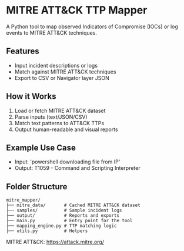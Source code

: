 # MITRE ATT&CK TTP Mapper

A Python tool to map observed Indicators of Compromise (IOCs) or log events to MITRE ATT&CK techniques.

## Features
- Input incident descriptions or logs
- Match against MITRE ATT&CK techniques
- Export to CSV or Navigator layer JSON

## How it Works
1. Load or fetch MITRE ATT&CK dataset
2. Parse inputs (text/JSON/CSV)
3. Match text patterns to ATT&CK TTPs
4. Output human-readable and visual reports

## Example Use Case
- Input: 'powershell downloading file from IP'
- Output: T1059 - Command and Scripting Interpreter

## Folder Structure
```
mitre_mapper/
├── mitre_data/       # Cached MITRE ATT&CK dataset
├── samples/          # Sample incident logs
├── output/           # Reports and exports
├── main.py           # Entry point for the tool
├── mapping_engine.py # TTP matching logic
├── utils.py          # Helpers
```

MITRE ATT&CK: https://attack.mitre.org/
